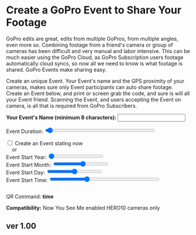 # Create a GoPro Event to Share Your Footage

<script src="../../jquery.min.js"></script>
<script src="../../qrcodeborder.js"></script>
<style>
        #qrcode{
            width: 100%;
        }
        div{
            width: 100%;
            display: inline-block;
        }
</style>

GoPro edits are great, edits from multiple GoPros, from multiple angles, even more so. Combining footage from a friend's camera or group of cameras has been difficult and very manual and labor intensive. This can be much easier using the GoPro Cloud, as GoPro Subscription users footage automatically cloud syncs, so now all we need to know is what footage is shared. GoPro Events make sharing easy.

Create an unique Event. Your Event's name and the GPS proximity of your cameras, makes sure only Event participants can auto share footage. Create an Event below, and print or screen grab the code, and sure is will all your Event friend. Scanning the Event, and users accepting the Event on camera, is all that is required from GoPro Subscribers.


**Your Event's Name (minimum 8 characters):**  <input type="text" id="eventname" value=""><br>

Event Duration: <input type="range" style="width: 300px;" id="tlend" name="tlend" min="1" max="300" value="6"><label for="tlend"></label> <b id="endtext"></b><br>

<input type="checkbox" id="startnow" name="startnow"> <label for="startnow">Create an Event stating now</label><br>
&nbsp;&nbsp;&nbsp; or<br> 
Event Start Year: <input type="range" style="width: 150px;" id="yrstrt" name="yrstrt" min="21" max="99" value="21"><label for="yrstrt"></label> <b id="startyr"></b><br>
Event Start Month: <input type="range" style="width: 150px;" id="mnstrt" name="mnstrt" min="1" max="12" value="initmn"><label for="mnstrt"></label> <b id="startmn"></b><br>
Event Start Day: <input type="range" style="width: 150px;" id="dystrt" name="dystrt" min="1" max="31" value="initdy"><label for="dystrt"></label> <b id="startdy"></b><br>
Event Start Time: <input type="range" style="width: 300px;" id="tlstrt" name="tlstrt" min="1" max="143" value="48"><label for="tlstrt"></label> <b id="starttm"></b><br>


<center>
<div id="qrcode"></div>
<br>
</center>

QR Command: <b id="qrtext">time</b><br>

		
**Compatibility:** Now You See Me enabled HERO10 cameras only
        
## ver 1.00

<script>
var once = true;
var qrcode;
var cmd = "";
var lasttimecmd = "";
var changed = true;

function dcmd(cmd, id) {
    var x;
    var i;
	if(document.getElementById(id) !== null)
	{
		x = document.getElementById(id).checked;
		if( x === true)
			cmd = cmd + document.getElementById(id).value;
	}
	else
	{
		for (i = 1; i < 15; i++) { 
			var newid = id+i;
			if(document.getElementById(newid) !== null)
			{
				x = document.getElementById(newid).checked;
				if( x === true)
					cmd = cmd + document.getElementById(newid).value;
			}
		}
	}
	return cmd;
}


function pad(num, size) {
    var s = num+"";
    while (s.length < size) s = "0" + s;
    return s;
}

function padTime(i) {
  if (i < 10) {i = "0" + i;}  // add zero in front of numbers < 10
  return i;
}


function makeQR() 
{	
  if(once === true)
  {
    qrcode = new QRCode(document.getElementById("qrcode"), 
    {
      text : "\"Need an Event name\"",
      width : 360,
      height : 360,
      correctLevel : QRCode.CorrectLevel.M
    });
	
	var today;
	var yy,mm,dd,h,m,s;
	today = new Date();
	yy = today.getFullYear() - 2000;
	mm = today.getMonth() + 1;
	dd = today.getDate();
	h = today.getHours();
	m = today.getMinutes();
	s = today.getSeconds();
	//yy = padTime(yy);
	//mm = padTime(mm);
	//dd = padTime(dd);
	hh = padTime(h);
	mn = padTime(m);
	ss = padTime(s);
	
	document.getElementById("startyr").innerHTML = "20" + yy;
	document.getElementById("startmn").innerHTML = mm;
	document.getElementById("startdy").innerHTML = dd;
	
	document.getElementById("yrstrt").value = yy;
	document.getElementById("msstrt").value = mm;
	document.getElementById("dystrt").value = dd;	
	
    once = false;
  }
}


function timeLoop()
{
	if(document.getElementById("eventname") !== null)
	{	
		var filename = document.getElementById("eventname").value;

		cmd = "!MEVNT=\"" + filename;
		var fhours = 0.5;

		if(document.getElementById("tlstrt") !== null)
		{
			var start = parseInt(document.getElementById("tlstrt").value);
			var startmins = start*10;
			
			var dur = parseInt(document.getElementById("tlend").value);
			var durmins = dur*15;

			var starthourstime = Math.trunc((startmins-1) / 60);
			var startminstime = (startmins-1) - starthourstime * 60;	

			var endhourstime = Math.trunc(durmins / 60);
			var endminstime = durmins - endhourstime * 60;

			var stxt = pad(starthourstime, 2) + ":" + pad(startminstime, 2);
			var etxt = pad(endhourstime, 2) + ":" + pad(endminstime, 2);

			document.getElementById("starttm").innerHTML = stxt;
			document.getElementById("endtext").innerHTML = etxt;

			var y = document.getElementById("yrstrt").value;
			var mo = document.getElementById("mnstrt").value; 
			var d = document.getElementById("dystrt").value; 
		
			document.getElementById("startyr").innerHTML = "20" + pad(y,2);
			document.getElementById("startmn").innerHTML = mo;
			document.getElementById("startdy").innerHTML = d;
	
			if(document.getElementById("startnow").checked === true)
			{
				cmd = cmd + "+" + endhourstime + "." + pad(Math.trunc(endminstime*100/60), 2) + "\"";
			}
			else
			{
			
				cmd = cmd + pad(y, 2)+ pad(mo, 2) + pad(d, 2) + pad(startminstime, 2) + "+" + endhourstime + "." + pad(Math.trunc(endminstime*100/60), 2) + "\"";
			}
		}
		
		
	}
	else
	{
		cmd = "\"Need an Event name\"";
	}

	qrcode.clear(); 
	qrcode.makeCode(cmd);


	if(cmd != lasttimecmd)
	{
		changed = true;
		lasttimecmd = cmd;
	}

	if(changed === true)
	{
		document.getElementById("qrtext").innerHTML = cmd;
		changed = false;
	}

	var t = setTimeout(timeLoop, 50);
}

function myReloadFunction() {
  location.reload();
}

makeQR();
timeLoop();
</script>
